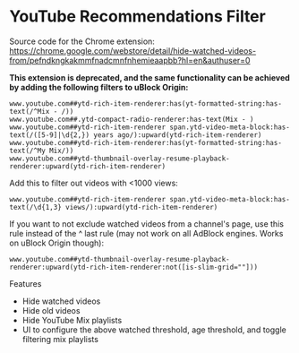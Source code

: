 # YouTube Recommendations Filter

Source code for the Chrome extension: https://chrome.google.com/webstore/detail/hide-watched-videos-from/pefndkngkakmmfnadcmnfnhemieaapbb?hl=en&authuser=0

**This extension is deprecated, and the same functionality can be achieved by adding the following filters to uBlock Origin:**

```
www.youtube.com##ytd-rich-item-renderer:has(yt-formatted-string:has-text(/^Mix - /))
www.youtube.com##.ytd-compact-radio-renderer:has-text(Mix - )
www.youtube.com##ytd-rich-item-renderer span.ytd-video-meta-block:has-text(/([5-9]|\d{2,}) years ago/):upward(ytd-rich-item-renderer)
www.youtube.com##ytd-rich-item-renderer:has(yt-formatted-string:has-text(/^My Mix/))
www.youtube.com##ytd-thumbnail-overlay-resume-playback-renderer:upward(ytd-rich-item-renderer)
```

Add this to filter out videos with <1000 views:
```
www.youtube.com##ytd-rich-item-renderer span.ytd-video-meta-block:has-text(/\d{1,3} views/):upward(ytd-rich-item-renderer)
```

If you want to not exclude watched videos from a channel's page, use this rule instead of the ^ last rule (may not work on all AdBlock engines. Works on uBlock Origin though):
```
www.youtube.com##ytd-thumbnail-overlay-resume-playback-renderer:upward(ytd-rich-item-renderer:not([is-slim-grid=""]))
```



Features
- Hide watched videos
- Hide old videos
- Hide YouTube Mix playlists
- UI to configure the above watched threshold, age threshold, and toggle filtering mix playlists
